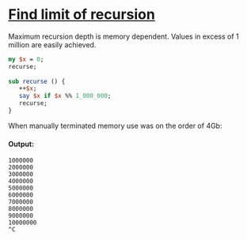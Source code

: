 [1]: http://rosettacode.org/wiki/Find_limit_of_recursion

# [Find limit of recursion][1]

Maximum recursion depth is memory dependent. Values in excess of 1 million are easily achieved.

```perl
my $x = 0;
recurse;
 
sub recurse () {
   ++$x;
   say $x if $x %% 1_000_000;   
   recurse;
}
```


When manually terminated memory use was on the order of 4Gb:


#### Output:
```
1000000
2000000
3000000
4000000
5000000
6000000
7000000
8000000
9000000
10000000
^C
```
